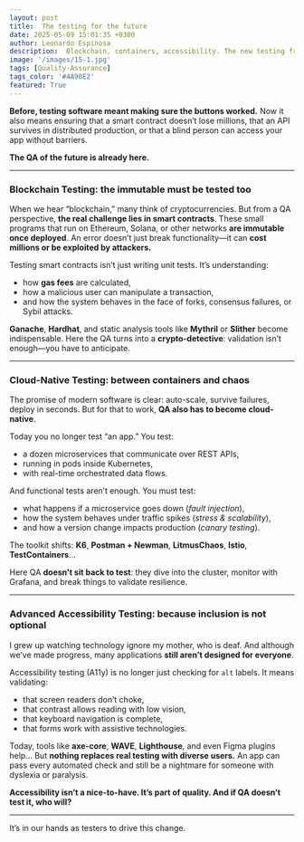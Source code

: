 ```yaml
---
layout: post
title:  The testing for the future
date: 2025-05-09 15:01:35 +0300
author: Leonardo Espinosa
description:  Blockchain, containers, accessibility. The new testing frontier is here.
image: '/images/15-1.jpg'
tags: [Quality-Assurance]
tags_color: '#4A90E2'
featured: True
---
```


**Before, testing software meant making sure the buttons worked.**
Now it also means ensuring that a smart contract doesn’t lose millions, that an API survives in distributed production, or that a blind person can access your app without barriers.

**The QA of the future is already here.**

---

### Blockchain Testing: the immutable must be tested too

When we hear “blockchain,” many think of cryptocurrencies.
But from a QA perspective, **the real challenge lies in smart contracts**.
These small programs that run on Ethereum, Solana, or other networks **are immutable once deployed**.
An error doesn’t just break functionality—it can **cost millions or be exploited by attackers.**

Testing smart contracts isn’t just writing unit tests. It’s understanding:

* how **gas fees** are calculated,
* how a malicious user can manipulate a transaction,
* and how the system behaves in the face of forks, consensus failures, or Sybil attacks.

**Ganache**, **Hardhat**, and static analysis tools like **Mythril** or **Slither** become indispensable.
Here the QA turns into a **crypto-detective**: validation isn’t enough—you have to anticipate.

---

### Cloud-Native Testing: between containers and chaos

The promise of modern software is clear: auto-scale, survive failures, deploy in seconds.
But for that to work, **QA also has to become cloud-native**.

Today you no longer test “an app.” You test:

* a dozen microservices that communicate over REST APIs,
* running in pods inside Kubernetes,
* with real-time orchestrated data flows.

And functional tests aren’t enough. You must test:

* what happens if a microservice goes down (*fault injection*),
* how the system behaves under traffic spikes (*stress & scalability*),
* and how a version change impacts production (*canary testing*).

The toolkit shifts: **K6**, **Postman + Newman**, **LitmusChaos**, **Istio**, **TestContainers**…

Here QA **doesn’t sit back to test**: they dive into the cluster, monitor with Grafana, and break things to validate resilience.

---

### Advanced Accessibility Testing: because inclusion is not optional

I grew up watching technology ignore my mother, who is deaf.
And although we’ve made progress, many applications **still aren’t designed for everyone**.

Accessibility testing (A11y) is no longer just checking for `alt` labels.
It means validating:

* that screen readers don’t choke,
* that contrast allows reading with low vision,
* that keyboard navigation is complete,
* that forms work with assistive technologies.

Today, tools like **axe-core**, **WAVE**, **Lighthouse**, and even Figma plugins help…
But **nothing replaces real testing with diverse users.**
An app can pass every automated check and still be a nightmare for someone with dyslexia or paralysis.

**Accessibility isn’t a nice-to-have.
It’s part of quality. And if QA doesn’t test it, who will?**

---

It’s in our hands as testers to drive this change.
